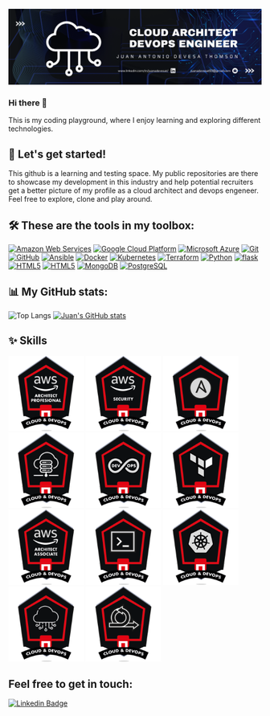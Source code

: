 <!--
**juanadevesat/juanadevesat** is a ✨ _special_ ✨ repository because its `README.md` (this file) appears on your GitHub profile.

Here are some ideas to get you started:

- 🔭 I’m currently working on ...
- 🌱 I’m currently learning ...
- 👯 I’m looking to collaborate on ...
- 🤔 I’m looking for help with ...
- 💬 Ask me about ...
- 📫 How to reach me: ...
- 😄 Pronouns: ...
- ⚡ Fun fact: ...
-->

![Animated banner](<img/GitHub Banner.png>)

### Hi there 👋

This is my coding playground, where I enjoy learning and exploring different technologies. 

## 🚀 Let's get started! 

This github is a learning and testing space. My public repositories are there to showcase my development in this industry and help potential recruiters get a better picture of my profile as a cloud architect and devops engeneer. Feel free to explore, clone and play around.

## 🛠️ These are the tools in my toolbox:

<a href="https://aws.amazon.com/"><img src="https://img.shields.io/badge/Amazon_AWS-232F3E?style=for-the-badge&logo=amazon-aws&logoColor=white" height="30" alt="Amazon Web Services"></a>
<a href="https://cloud.google.com/"><img src="https://img.shields.io/badge/Google_Cloud-4285F4?style=for-the-badge&logo=google-cloud&logoColor=white" height="30" alt="Google Cloud Platform"></a>
<a href="https://azure.microsoft.com/"><img src="https://img.shields.io/badge/Microsoft_Azure-0089D6?style=for-the-badge&logo=microsoft-azure&logoColor=white" height="30" alt="Microsoft Azure"></a>
<a href="https://git-scm.com/"><img src="https://img.shields.io/badge/-Git-F05032?style=for-the-badge&logo=git&logoColor=white" height="30" alt="Git"></a>
<a href="https://github.com/"><img src="https://img.shields.io/badge/-GitHub-181717?style=for-the-badge&logo=github&logoColor=white" height="30" alt="GitHub"></a>
<a href="https://www.ansible.com/"><img src="https://img.shields.io/badge/Ansible-EE0000?style=for-the-badge&logo=ansible&logoColor=white" height="30" alt="Ansible"></a>
<a href="https://www.docker.com/"><img src="https://img.shields.io/badge/-Docker-2496ED?style=for-the-badge&logo=docker&logoColor=white" height="30" alt="Docker"></a>
<a href="https://kubernetes.io/"><img src="https://img.shields.io/badge/Kubernetes-326CE5?style=for-the-badge&logo=kubernetes&logoColor=white" height="30" alt="Kubernetes"></a>
<a href="https://www.terraform.io/"><img src="https://img.shields.io/badge/Terraform-623CE4?style=for-the-badge&logo=terraform&logoColor=white" height="30" alt="Terraform"></a>
<a href="https://www.python.org/"><img src="https://img.shields.io/badge/-Python-3776AB?style=for-the-badge&logo=python&logoColor=white" height="30" alt="Python"></a>
<a href="https://flask.palletsprojects.com/en/3.0.x/"><img src="https://img.shields.io/badge/flask-%23000.svg?style=for-the-badge&logo=flask&logoColor=white" height="30" alt="flask"></a>
<a href="https://developer.mozilla.org/en-US/docs/Web/Guide/HTML/HTML5"><img src="https://img.shields.io/badge/-HTML5-E34F26?style=for-the-badge&logo=html5&logoColor=white" height="30" alt="HTML5"></a>
<a href="https://developer.mozilla.org/es/docs/Web/CSS"><img src="https://img.shields.io/badge/css3-%231572B6.svg?style=for-the-badge&logo=css3&logoColor=white" height="30" alt="HTML5"></a>
<a href="https://www.mongodb.com/"><img src="https://img.shields.io/badge/-MongoDB-47A248?style=for-the-badge&logo=mongodb&logoColor=white" height="30" alt="MongoDB"></a>
<a href="https://www.postgresql.org/"><img src="https://img.shields.io/badge/-PostgreSQL-336791?style=for-the-badge&logo=postgresql&logoColor=white" height="30" alt="PostgreSQL"></a>

<!--Badges: https://github.com/Ileriayo/markdown-badges-->

## 📊 My GitHub stats:

![Top Langs](https://github-readme-stats.vercel.app/api/top-langs/?username=juanadevesat&layout=compact) 
[![Juan's GitHub stats](https://github-readme-stats.vercel.app/api?username=juanadevesat&show_icons=true&theme=radical)](https://github.com/juanadevesat)

## ✨ Skills
<div style="max-width: 650px">
    <a href="https://badgr.com/backpack/badges/657b25ad1527074bf3b29b16"><img src="img/Architecture professional.png" height="150" max-width="150" alt="Architecture Professional"></a>
    <a href="https://badgr.com/backpack/badges/657b259eebf2365fd2985403"><img src="img/Seguridad en nube.png" height="150" alt="Seguridad en nube"></a>
    <a href="https://badgr.com/backpack/badges/657b257835f20d32468251a1"><img src="img/Provisioning.png" height="150" alt="Provisioning"></a>
    <a href="https://badgr.com/backpack/badges/657b258debf2365fd29853e6"><img src="img/Data en nube.png" height="150" alt="Data en nube"></a>
    <a href="https://badgr.com/backpack/badges/657b256a35f20d3246825133"><img src="img/DevOps Leader.png" height="150" alt="DevOps Leader"></a>
    <a href="https://badgr.com/backpack/badges/657b255635f20d324682511c"><img src="img/IaaC.png" height="150" alt="IaaC"></a>
    <a href="https://badgr.com/backpack/badges/657b253eebf2365fd29852e7"><img src="img/Architecture builder.png" height="150" alt="Architecture Builder"></a>
    <a href="https://badgr.com/backpack/badges/657b252eebf2365fd29852b8"><img src="img/Terminales.png" height="150" alt="Terminales"></a>
    <a href="https://badgr.com/backpack/badges/657b2518b6343f1cc6855077"><img src="img/Kube Master.png" height="150" alt="Kube Master"></a>
    <a href="https://badgr.com/backpack/badges/657998a284185e577784a2e7"><img src="img/Basic Cloud.png" height="150" alt="Basic Cloud"></a>
    <a href="https://badgr.com/backpack/badges/6579910d84185e57778497f1"><img src="img/Agile.png" height="150" alt="Agile"></a>
</div>

## Feel free to get in touch:

[![Linkedin Badge](https://www.vectorlogo.zone/logos/linkedin/linkedin-icon.svg)](https://www.linkedin.com/in/juanadevesat/)
